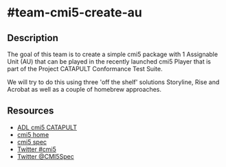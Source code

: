 # #team-cmi5-create-au
## Description
The goal of this team is to create a simple cmi5 package with 1 Assignable Unit (AU) that can be played in the recently launched cmi5 Player that is part of the Project CATAPULT Conformance Test Suite.  

We will try to do this using three 'off the shelf' solutions Storyline, Rise and Acrobat as well as a couple of homebrew approaches.


## Resources
- [ADL cmi5 CATAPULT](https://adlnet.github.io/CATAPULT/)
- [cmi5 home](https://aicc.github.io/CMI-5_Spec_Current/)
- [cmi5 spec](https://github.com/AICC/CMI-5_Spec_Current/blob/quartz/cmi5_spec.md)
- [Twitter #cmi5](https://twitter.com/hashtag/cmi5)
- [Twitter @CMI5Spec](https://twitter.com/CMI5Spec)
